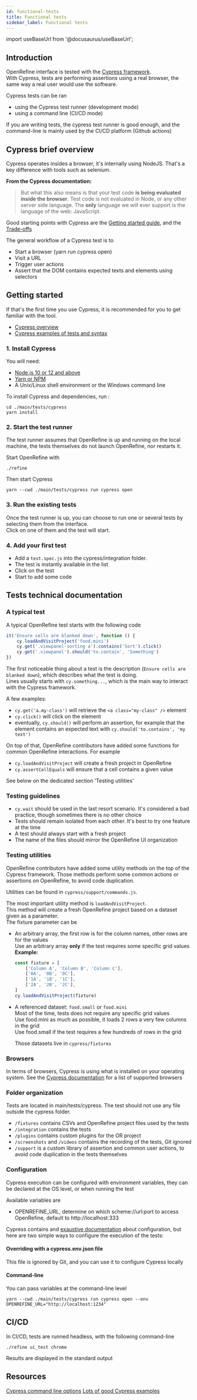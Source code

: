 ```yaml
---
id: functional-tests
title: Functional tests
sidebar_label: Functional tests
---
```


import useBaseUrl from '@docusaurus/useBaseUrl';

## Introduction

OpenRefine interface is tested with the [Cypress framework](https://www.cypress.io/).  
With Cypress, tests are performing assertions using a real browser, the same way a real user would use the software.

Cypress tests can be ran

-   using the Cypress test runner (development mode)
-   using a command line (CI/CD mode)

If you are writing tests, the cypress test runner is good enough, and the command-line is mainly used by the CI/CD platform (Github actions)

## Cypress brief overview

Cypress operates insides a browser, it's internally using NodeJS.
That's a key difference with tools such as selenium.

**From the Cypress documentation:**

> But what this also means is that your test code **is being evaluated inside the browser**. Test code is not evaluated in Node, or any other server side language. The **only** language we will ever support is the language of the web: JavaScript.

Good starting points with Cypress are the [Getting started guide](https://docs.cypress.io/guides/getting-started/writing-your-first-test.html#Write-your-first-test), and the [Trade-offs](https://docs.cypress.io/guides/references/trade-offs.html#Permanent-trade-offs-1)

The general workflow of a Cypress test is to

-   Start a browser (yarn run cypress open)
-   Visit a URL
-   Trigger user actions
-   Assert that the DOM contains expected texts and elements using selectors

## Getting started

If that's the first time you use Cypress, it is recommended for you to get familiar with the tool.

-   [Cypress overview](https://docs.cypress.io/guides/overview/why-cypress.html)
-   [Cypress examples of tests and syntax](https://example.cypress.io/)

### 1. Install Cypress

You will need:

-   [Node.js 10 or 12 and above](https://nodejs.org)
-   [Yarn or NPM](https://yarnpkg.com/)
-   A Unix/Linux shell environment or the Windows command line

To install Cypress and dependencies, run :

```
cd ./main/tests/cypress
yarn install
```

### 2. Start the test runner

The test runner assumes that OpenRefine is up and running on the local machine, the tests themselves do not launch OpenRefine, nor restarts it.

Start OpenRefine with

```shell
./refine
```

Then start Cypress

```shell
yarn --cwd ./main/tests/cypress run cypress open
```

### 3. Run the existing tests

Once the test runner is up, you can choose to run one or several tests by selecting them from the interface.  
Click on one of them and the test will start.

### 4. Add your first test

-   Add a `test.spec.js` into the cypress/integration folder.
-   The test is instantly available in the list
-   Click on the test
-   Start to add some code

## Tests technical documentation

### A typical test

A typical OpenRefine test starts with the following code

```javascript
it('Ensure cells are blanked down', function () {
    cy.loadAndVisitProject('food.mini')
    cy.get('.viewpanel-sorting a').contains('Sort').click()
    cy.get('.viewpanel').should('to.contain', 'Something')
})
```

The first noticeable thing about a test is the description (`Ensure cells are blanked down`), which describes what the test is doing.  
Lines usually starts with `cy.something...`, which is the main way to interact with the Cypress framework.

A few examples:

-   `cy.get('a.my-class')` will retrieve the `<a class="my-class" />` element
-   `cy.click()` will click on the element
-   eventually, `cy.should()` will perform an assertion, for example that the element contains an expected text with `cy.should('to.contains', 'my text')`

On top of that, OpenRefine contributors have added some functions for common OpenRefine interactions.
For example

-   `cy.loadAndVisitProject` will create a fresh project in OpenRefine
-   `cy.assertCellEquals` will ensure that a cell contains a given value

See below on the dedicated section 'Testing utilities'

### Testing guidelines

-   `cy.wait` should be used in the last resort scenario. It's considered a bad practice, though sometimes there is no other choice
-   Tests should remain isolated from each other. It's best to try one feature at the time
-   A test should always start with a fresh project
-   The name of the files should mirror the OpenRefine UI organization

### Testing utilities

OpenRefine contributors have added some utility methods on the top of the Cypress framework.
Those methods perform some common actions or assertions on OpenRefine, to avoid code duplication.

Utilities can be found in `cypress/support/commands.js`.

The most important utility method is `loadAndVisitProject`.  
This method will create a fresh OpenRefine project based on a dataset given as a parameter.  
The fixture parameter can be

-   An arbitrary array, the first row is for the column names, other rows are for the values  
    Use an arbitrary array **only** if the test requires some specific grid values  
    **Example:**

    ```javascript
    const fixture = [
        ['Column A', 'Column B', 'Column C'],
        ['0A', '0B', '0C'],
        ['1A', '1B', '1C'],
        ['2A', '2B', '2C'],
    ]
    cy.loadAndVisitProject(fixture)
    ```

-   A referenced dataset: `food.small` or `food.mini`  
    Most of the time, tests does not require any specific grid values  
    Use food.mini as much as possible, it loads 2 rows a very few columns in the grid  
    Use food.small if the test requires a few hundreds of rows in the grid

    Those datasets live in `cypress/fixtures`

### Browsers

In terms of browsers, Cypress is using what is installed on your operating system.
See the [Cypress documentation](https://docs.cypress.io/guides/guides/launching-browsers.html#Browsers) for a list of supported browsers

### Folder organization

Tests are located in main/tests/cypress.
The test should not use any file outside the cypress folder.

-   `/fixtures` contains CSVs and OpenRefine project files used by the tests
-   `/integration` contains the tests
-   `/plugins` contains custom plugins for the OR project
-   `/screenshots` and `/videos` contains the recording of the tests, Git ignored
-   `/support` is a custom library of assertion and common user actions, to avoid code duplication in the tests themselves

### Configuration

Cypress execution can be configured with environment variables, they can be declared at the OS level, or when running the test

Available variables are

-   OPENREFINE_URL, determine on which scheme://url:port to access OpenRefine, default to http://localhost:333

Cypress contains and [exaustive documentation](https://docs.cypress.io/guides/guides/environment-variables.html#Setting) about configuration, but here are two simple ways to configure the execution of the tests:

#### Overriding with a cypress.env.json file

This file is ignored by Git, and you can use it to configure Cypress locally

#### Command-line

You can pass variables at the command-line level

```
yarn --cwd ./main/tests/cypress run cypress open --env OPENREFINE_URL="http://localhost:1234"
```

## CI/CD

In CI/CD, tests are runned headless, with the following command-line

```shell
./refine ui_test chrome
```

Results are displayed in the standard output

## Resources

[Cypress command line options](https://docs.cypress.io/guides/guides/command-line.html#Installation)
[Lots of good Cypress examples](https://example.cypress.io/)
